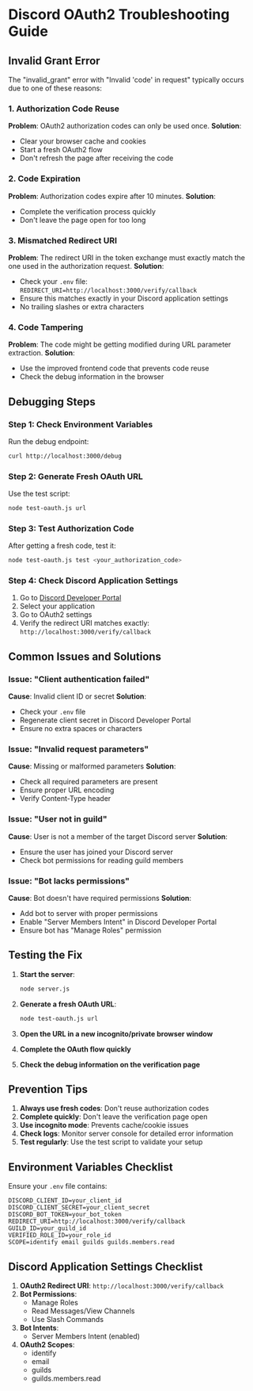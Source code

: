 # Discord OAuth2 Troubleshooting Guide

## Invalid Grant Error

The "invalid_grant" error with "Invalid 'code' in request" typically occurs due to one of these reasons:

### 1. Authorization Code Reuse
**Problem**: OAuth2 authorization codes can only be used once.
**Solution**: 
- Clear your browser cache and cookies
- Start a fresh OAuth2 flow
- Don't refresh the page after receiving the code

### 2. Code Expiration
**Problem**: Authorization codes expire after 10 minutes.
**Solution**: 
- Complete the verification process quickly
- Don't leave the page open for too long

### 3. Mismatched Redirect URI
**Problem**: The redirect URI in the token exchange must exactly match the one used in the authorization request.
**Solution**:
- Check your `.env` file: `REDIRECT_URI=http://localhost:3000/verify/callback`
- Ensure this matches exactly in your Discord application settings
- No trailing slashes or extra characters

### 4. Code Tampering
**Problem**: The code might be getting modified during URL parameter extraction.
**Solution**:
- Use the improved frontend code that prevents code reuse
- Check the debug information in the browser

## Debugging Steps

### Step 1: Check Environment Variables
Run the debug endpoint:
```bash
curl http://localhost:3000/debug
```

### Step 2: Generate Fresh OAuth URL
Use the test script:
```bash
node test-oauth.js url
```

### Step 3: Test Authorization Code
After getting a fresh code, test it:
```bash
node test-oauth.js test <your_authorization_code>
```

### Step 4: Check Discord Application Settings
1. Go to [Discord Developer Portal](https://discord.com/developers/applications)
2. Select your application
3. Go to OAuth2 settings
4. Verify the redirect URI matches exactly: `http://localhost:3000/verify/callback`

## Common Issues and Solutions

### Issue: "Client authentication failed"
**Cause**: Invalid client ID or secret
**Solution**: 
- Check your `.env` file
- Regenerate client secret in Discord Developer Portal
- Ensure no extra spaces or characters

### Issue: "Invalid request parameters"
**Cause**: Missing or malformed parameters
**Solution**:
- Check all required parameters are present
- Ensure proper URL encoding
- Verify Content-Type header

### Issue: "User not in guild"
**Cause**: User is not a member of the target Discord server
**Solution**:
- Ensure the user has joined your Discord server
- Check bot permissions for reading guild members

### Issue: "Bot lacks permissions"
**Cause**: Bot doesn't have required permissions
**Solution**:
- Add bot to server with proper permissions
- Enable "Server Members Intent" in Discord Developer Portal
- Ensure bot has "Manage Roles" permission

## Testing the Fix

1. **Start the server**:
   ```bash
   node server.js
   ```

2. **Generate a fresh OAuth URL**:
   ```bash
   node test-oauth.js url
   ```

3. **Open the URL in a new incognito/private browser window**

4. **Complete the OAuth flow quickly**

5. **Check the debug information on the verification page**

## Prevention Tips

1. **Always use fresh codes**: Don't reuse authorization codes
2. **Complete quickly**: Don't leave the verification page open
3. **Use incognito mode**: Prevents cache/cookie issues
4. **Check logs**: Monitor server console for detailed error information
5. **Test regularly**: Use the test script to validate your setup

## Environment Variables Checklist

Ensure your `.env` file contains:
```env
DISCORD_CLIENT_ID=your_client_id
DISCORD_CLIENT_SECRET=your_client_secret
DISCORD_BOT_TOKEN=your_bot_token
REDIRECT_URI=http://localhost:3000/verify/callback
GUILD_ID=your_guild_id
VERIFIED_ROLE_ID=your_role_id
SCOPE=identify email guilds guilds.members.read
```

## Discord Application Settings Checklist

1. **OAuth2 Redirect URI**: `http://localhost:3000/verify/callback`
2. **Bot Permissions**: 
   - Manage Roles
   - Read Messages/View Channels
   - Use Slash Commands
3. **Bot Intents**:
   - Server Members Intent (enabled)
4. **OAuth2 Scopes**:
   - identify
   - email
   - guilds
   - guilds.members.read 